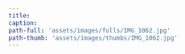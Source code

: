 ```yaml
---
title:
caption:
path-full: 'assets/images/fulls/IMG_1062.jpg'
path-thumb: 'assets/images/thumbs/IMG_1062.jpg'
---
```

